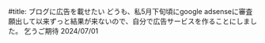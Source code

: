 #title: ブログに広告を載せたい
どうも、私5月下旬頃にgoogle adsenseに審査願出して以来ずっと結果が来ないので、自分で広告サービスを作ることにしました。
乞うご期待
<date>2024/07/01</date>
